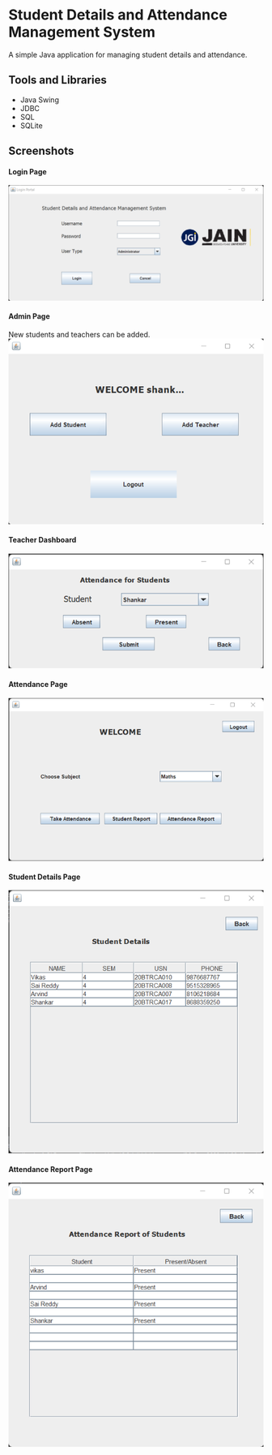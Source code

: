 # Student Details and Attendance Management System

A simple Java application for managing student details and attendance.

## Tools and Libraries
* Java Swing
* JDBC
* SQL
* SQLite

## Screenshots

#### Login Page

<kbd>
 <img src="attachments/1.png?raw=true">
</kbd>

#### Admin Page 
New students and teachers can be added.
</br>
<kbd>
 <img src="attachments/2.png?raw=true">
</kbd>


#### Teacher Dashboard

<kbd>
 <img src="attachments/5.png?raw=true">
</kbd>

#### Attendance Page

<kbd>
 <img src="attachments/6.png?raw=true">
</kbd>

#### Student Details Page
<kbd>
 <img src="attachments/7.png?raw=true">
</kbd>

#### Attendance Report Page
<kbd>
 <img src="attachments/8.png?raw=true">
</kbd>
